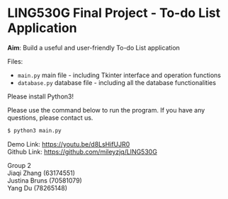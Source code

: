 # LING530G Final Project - To-do List Application

**Aim**: Build a useful and user-friendly To-do List application

Files:
- <code>main.py</code> main file - including Tkinter interface and operation functions
- <code>database.py</code> database file - including all the database functionalities

Please install Python3!

Please use the command below to run the program. If you have any questions, please contact us.

```bash
$ python3 main.py
```

Demo Link: https://youtu.be/d8LsHifUJR0 <br/>
Github Link: https://github.com/mileyzjq/LING530G <br/>

Group 2 <br/>
Jiaqi Zhang (63174551) <br/>
Justina Bruns (70581079)  <br/>
Yang Du (78265148)  <br/>
